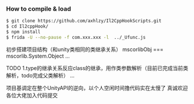 ### How to compile & load

```sh
$ git clone https://github.com/axhlzy/Il2CppHookScripts.git
$ cd Il2cppHook/
$ npm install
$ frida -U --no-pause -f com.xxx.xxx -l  ../_Ufunc.js
```

初步搭建项目结构（和unity类相同的类继承关系）
mscorlibObj === mscorlib.System.Object
...

TODO
1.type的继承关系反应class的继承，用作类参数解析（目前已完成当前类解析，todo完成父类解析）
...

项目基调定在整个UnityAPI的逆向，以个人空闲时间撸代码实在太慢了
真诚欢迎各位大佬加入代码提交

<!--
        QQ群    :  992091014 
        WX      ： axhlzy0922
        欢迎各位大佬加群交流反馈问题
-->
